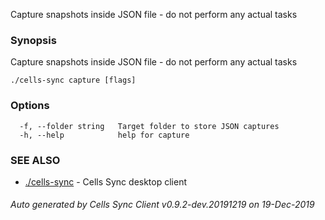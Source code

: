 Capture snapshots inside JSON file - do not perform any actual tasks

### Synopsis

Capture snapshots inside JSON file - do not perform any actual tasks

```
./cells-sync capture [flags]
```

### Options

```
  -f, --folder string   Target folder to store JSON captures
  -h, --help            help for capture
```

### SEE ALSO

* [./cells-sync](./cells-sync)	 - Cells Sync desktop client

###### Auto generated by Cells Sync Client v0.9.2-dev.20191219 on 19-Dec-2019
